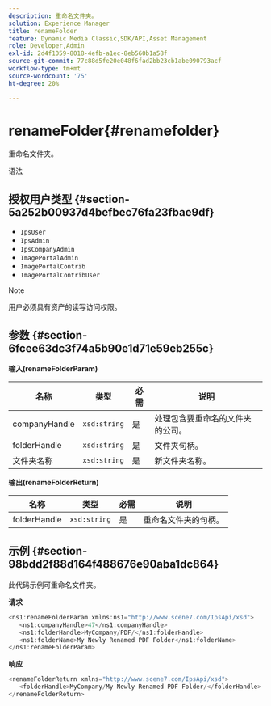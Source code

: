 ```yaml
---
description: 重命名文件夹。
solution: Experience Manager
title: renameFolder
feature: Dynamic Media Classic,SDK/API,Asset Management
role: Developer,Admin
exl-id: 2d4f1059-8018-4efb-a1ec-8eb560b1a58f
source-git-commit: 77c88d5fe20e048f6fad2bb23cb1abe090793acf
workflow-type: tm+mt
source-wordcount: '75'
ht-degree: 20%

---
```


# renameFolder{#renamefolder}

重命名文件夹。

语法

## 授权用户类型 {#section-5a252b00937d4befbec76fa23fbae9df}

* `IpsUser`
* `IpsAdmin`
* `IpsCompanyAdmin`
* `ImagePortalAdmin`
* `ImagePortalContrib`
* `ImagePortalContribUser`

>[!NOTE]
>
>用户必须具有资产的读写访问权限。

## 参数 {#section-6fcee63dc3f74a5b90e1d71e59eb255c}

**输入(renameFolderParam)**

| 名称 | 类型 | 必需 | 说明 |
|---|---|---|---|
| companyHandle | `xsd:string` | 是 | 处理包含要重命名的文件夹的公司。 |
| folderHandle | `xsd:string` | 是 | 文件夹句柄。 |
| 文件夹名称 | `xsd:string` | 是 | 新文件夹名称。 |

**输出(renameFolderReturn)**

| 名称 | 类型 | 必需 | 说明 |
|---|---|---|---|
| folderHandle | `xsd:string` | 是 | 重命名文件夹的句柄。 |

## 示例 {#section-98bdd2f88d164f488676e90aba1dc864}

此代码示例可重命名文件夹。

**请求**

```java
<ns1:renameFolderParam xmlns:ns1="http://www.scene7.com/IpsApi/xsd">
   <ns1:companyHandle>47</ns1:companyHandle>
   <ns1:folderHandle>MyCompany/PDF/</ns1:folderHandle>
   <ns1:folderName>My Newly Renamed PDF Folder</ns1:folderName>
</ns1:renameFolderParam>
```

**响应**

```java
<renameFolderReturn xmlns="http://www.scene7.com/IpsApi/xsd">
   <folderHandle>MyCompany/My Newly Renamed PDF Folder/</folderHandle>
</renameFolderReturn>
```
